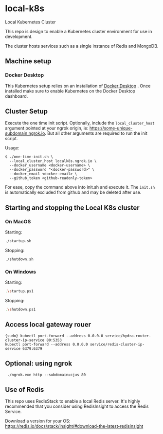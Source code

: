 # local-k8s
Local Kubernetes Cluster

This repo is design to enable a Kubernetes cluster environment for use in development. 

The cluster hosts services such as a single instance of Redis and MongoDB.  

## Machine setup

### Docker Desktop
This Kubernetes setup relies on an installation of [Docker Desktop]() . Once installed make sure to enable Kubernetes on the Docker Desktop dashboard.

## Cluster Setup
Execute the one time init script. Optionally, include the `local_cluster_host` argument pointed at your ngrok origin, ie: https://some-unique-subdomain.ngrok.io. But all other arguments are required to run the init script.

Usage:
```shell
$ ./one-time-init.sh \
  --local_cluster_host localk8s.ngrok.io \
  --docker_username <docker-username> \
  --docker_password "<docker-password>" \
  --docker_email <docker-email> \
  --github_token <github-readonly-token>
```

For ease, copy the command above into init.sh and execute it.  The `init.sh` is automatically excluded from github and may be deleted after use.

## Starting and stopping the Local K8s cluster

### On MacOS

Starting: 

```sh
./startup.sh
```

Stopping:

```sh
./shutdown.sh
```

### On Windows

Starting: 

```sh
.\startup.ps1
```

Stopping:

```sh
.\shutdown.ps1
```

## Access local gateway rouer
```
{sudo} kubectl port-forward --address 0.0.0.0 service/hydra-router-cluster-ip-service 80:5353
kubectl port-forward --address 0.0.0.0 service/redis-cluster-ip-service 6379:6379
```

## Optional: using ngrok

```
 ./ngrok.exe http --subdomain=cjus 80
```

## Use of Redis
This repo uses RedisStack to enable a local Redis server. It's highly recommended that you consider using RedisInsight to access the Redis Service.

Download a version for your OS: https://redis.io/docs/stack/insight/#download-the-latest-redisinsight
